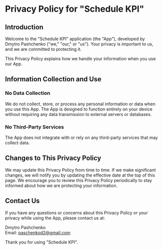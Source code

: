 # Privacy Policy for "Schedule KPI"

## Introduction

Welcome to the "Schedule KPI" application (the "App"), developed by Dmytro Pashchenko ("we," "our," or "us"). Your privacy is important to us, and we are committed to protecting it.

This Privacy Policy explains how we handle your information when you use our App.

## Information Collection and Use

### No Data Collection

We do not collect, store, or process any personal information or data when you use this App. The App is designed to function entirely on your device without requiring any data transmission to external servers or databases.

### No Third-Party Services

The App does not integrate with or rely on any third-party services that may collect data.

## Changes to This Privacy Policy

We may update this Privacy Policy from time to time. If we make significant changes, we will notify you by updating the effective date at the top of this page. We encourage you to review this Privacy Policy periodically to stay informed about how we are protecting your information.

## Contact Us

If you have any questions or concerns about this Privacy Policy or your privacy while using the App, please contact us at:

Dmytro Pashchenko  
Email: paschenkod2@gmail.com

Thank you for using "Schedule KPI".
